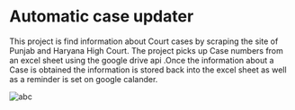 # Automatic case updater

This project is find information about Court cases by scraping the site of Punjab and Haryana High Court. The project picks up Case numbers from an excel sheet using the google drive api .Once the information about a Case is obtained the information is stored back into the excel sheet as well as a reminder is set on google calander.

![abc](https://anshchawla521.github.io/images/ACU/ACU1.jpg)
